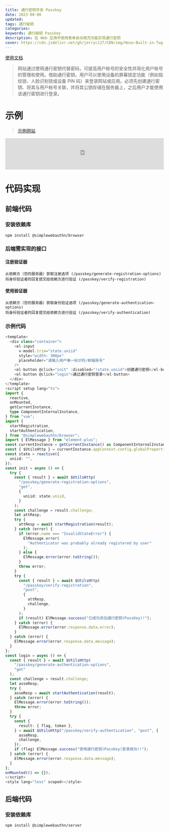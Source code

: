 ```yaml
---
title: 通行密钥开发 Passkey
date: 2023-08-06
updated:
tags: 通行秘钥
categories:
keywords: 通行秘钥 Passkey
description: 在 Web 应用中使用表单自动填充功能实现通行密钥
cover: https://cdn.jsdelivr.net/gh/jerryc127/CDN/img/Hexo-Built-in-Tag-Plugins-COVER.png
---
```


[使用文档](https://developers.google.com/codelabs/passkey-form-autofill?hl=zh-cn#0)

> 网站通过使用通行密钥代替密码，可提高用户帐号的安全性并简化用户帐号的管理和使用。借助通行密钥，用户可以使用设备的屏幕锁定功能（例如指纹锁、人脸识别锁或设备 PIN 码）来登录网站或应用。必须先创建通行密钥、将其与用户帐号关联，并将其公钥存储在服务器上，之后用户才能使用该通行密钥进行登录。

# 示例

> [示例网站](https://www.zhangsifan.com/passkey/)

<iframe style="border: none;width:100%;height:100px;"  src="https://www.zhangsifan.com/passkey/" allow="publickey-credentials-create; publickey-credentials-get; clipboard-write" ></iframe>

# 代码实现

## 前端代码

### 安装依赖库

```shell
npm install @simplewebauthn/browser
```

### 后端需实现的接口

#### 注册验证器

```
从依赖方（您的服务器）获取注册选项 (/passkey/generate-registration-options)
将身份验证者的回复提交给依赖方进行验证 (/passkey/verify-registration)

```

#### 使用验证器

```
从依赖方（您的服务器）获取身份验证选项 (/passkey/generate-authentication-options)
将身份验证者的回复提交给依赖方进行验证 (/passkey/verify-authentication)
```

### 示例代码

```ts
<template>
  <div class="container">
    <el-input
      v-model.trim="state.uniid"
      style="width: 300px"
      placeholder="请输入用户唯一标识符/邮箱账号"
    />
    <el-button @click="init" :disabled="!state.uniid">创建通行密钥</el-button>
    <el-button @click="login">通过通行密钥登录</el-button>
  </div>
</template>
<script setup lang="ts">
import {
  reactive,
  onMounted,
  getCurrentInstance,
  type ComponentInternalInstance,
} from "vue";
import {
  startRegistration,
  startAuthentication,
} from "@simplewebauthn/browser";
import { ElMessage } from "element-plus";
const currentInstance = getCurrentInstance() as ComponentInternalInstance;
const { $UtilsHttp } = currentInstance.appContext.config.globalProperties;
const state = reactive({
  uniid: "",
});
const init = async () => {
  try {
    const { result } = await $UtilsHttp(
      "/passkey/generate-registration-options",
      "get",
      {
        uniid: state.uniid,
      }
    );
    const challenge = result.challenge;
    let attResp;
    try {
      attResp = await startRegistration(result);
    } catch (error) {
      if (error.name === "InvalidStateError") {
        ElMessage.error(
          "Authenticator was probably already registered by user"
        );
      } else {
        ElMessage.error(error.toString());
      }
      throw error;
    }
    try {
      const { result } = await $UtilsHttp(
        "/passkey/verify-registration",
        "post",
        {
          attResp,
          challenge,
        }
      );
      if (result) ElMessage.success("已成功添加通行密钥(PassKey)!");
    } catch (error) {
      ElMessage.error(error.response.data.error);
    }
  } catch (error) {
    ElMessage.error(error.response.data.message);
  }
};
const login = async () => {
  const { result } = await $UtilsHttp(
    "/passkey/generate-authentication-options",
    "get"
  );
  const challenge = result.challenge;
  let asseResp;
  try {
    asseResp = await startAuthentication(result);
  } catch (error) {
    ElMessage.error(error.toString());
    throw error;
  }
  try {
    const {
      result: { flag, token },
    } = await $UtilsHttp("/passkey/verify-authentication", "post", {
      asseResp,
      challenge,
    });
    if (flag) ElMessage.success("使用通行密钥(PassKey)登录成功!!");
  } catch (error) {
    ElMessage.error(error.response.data.message);
  }
};
onMounted(() => {});
</script>
<style lang="less" scoped></style>

```

## 后端代码

### 安装依赖库

```shell
npm install @simplewebauthn/server
```

```ts

```
